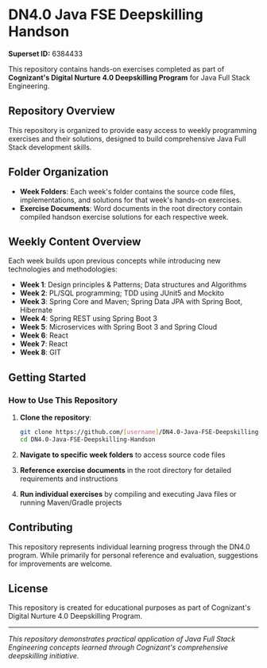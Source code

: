 # DN4.0 Java FSE Deepskilling Handson

**Superset ID:** 6384433

This repository contains hands-on exercises completed as part of **Cognizant's Digital Nurture 4.0 Deepskilling Program** for Java Full Stack Engineering.

## Repository Overview

This repository is organized to provide easy access to weekly programming exercises and their solutions, designed to build comprehensive Java Full Stack development skills.


## Folder Organization

- **Week Folders**: Each week's folder contains the source code files, implementations, and solutions for that week's hands-on exercises.
- **Exercise Documents**: Word documents in the root directory contain compiled handson exercise solutions for each respective week.

## Weekly Content Overview

Each week builds upon previous concepts while introducing new technologies and methodologies:

- **Week 1**: Design principles & Patterns; Data structures and Algorithms
- **Week 2**: PL/SQL programming; TDD using JUnit5 and Mockito
- **Week 3**: Spring Core and Maven; Spring Data JPA with Spring Boot, Hibernate
- **Week 4**: Spring REST using Spring Boot 3
- **Week 5**: Microservices with Spring Boot 3 and Spring Cloud
- **Week 6**: React
- **Week 7**: React
- **Week 8**: GIT

## Getting Started

### How to Use This Repository

1. **Clone the repository**:
   ```bash
   git clone https://github.com/[username]/DN4.0-Java-FSE-Deepskilling-Handson.git
   cd DN4.0-Java-FSE-Deepskilling-Handson
   ```

2. **Navigate to specific week folders** to access source code files

3. **Reference exercise documents** in the root directory for detailed requirements and instructions

4. **Run individual exercises** by compiling and executing Java files or running Maven/Gradle projects

## Contributing

This repository represents individual learning progress through the DN4.0 program. While primarily for personal reference and evaluation, suggestions for improvements are welcome.

## License

This repository is created for educational purposes as part of Cognizant's Digital Nurture 4.0 Deepskilling Program.

---

*This repository demonstrates practical application of Java Full Stack Engineering concepts learned through Cognizant's comprehensive deepskilling initiative.*
